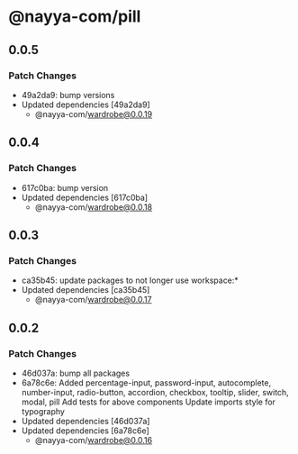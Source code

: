 # @nayya-com/pill

## 0.0.5

### Patch Changes

- 49a2da9: bump versions
- Updated dependencies [49a2da9]
  - @nayya-com/wardrobe@0.0.19

## 0.0.4

### Patch Changes

- 617c0ba: bump version
- Updated dependencies [617c0ba]
  - @nayya-com/wardrobe@0.0.18

## 0.0.3

### Patch Changes

- ca35b45: update packages to not longer use workspace:\*
- Updated dependencies [ca35b45]
  - @nayya-com/wardrobe@0.0.17

## 0.0.2

### Patch Changes

- 46d037a: bump all packages
- 6a78c6e: Added percentage-input, password-input, autocomplete, number-input, radio-button, accordion, checkbox, tooltip, slider, switch, modal, pill
  Add tests for above components
  Update imports style for typography
- Updated dependencies [46d037a]
- Updated dependencies [6a78c6e]
  - @nayya-com/wardrobe@0.0.16
